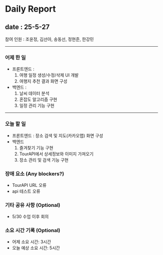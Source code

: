 # Daily Report

## date : 25-5-27

참여 인원 : 조윤정, 김선아, 송동선, 정현준, 한강민

---

### 어제 한 일

- 프론트엔드 :
    1. 여행 일정 생성/수정/삭제 UI 개발
    2. 여행지 추천 결과 화면 구성
- 백엔드 :
    1. 날씨 데이터 분석
    2. 혼잡도 알고리즘 구현
    3. 일정 관리 기능 구현

---

### 오늘 할 일

- 프론트엔드 : 장소 검색 및 지도(카카오맵) 화면 구성
- 백엔드
    1. 즐겨찾기 기능 구현
    2. TourAPI에서 상세정보와 이미지 가져오기
    3. 장소 관리 및 검색 기능 구현

### 장애 요소 (Any blockers?)

- TourAPI URL 오류
- api 테스트 오류

### 기타 공유 사항 (Optional)

- 5/30 수업 이후 회의

### 소요 시간 기록 (Optional)

- 어제 소요 시간: 3시간
- 오늘 예상 소요 시간: 5시간
